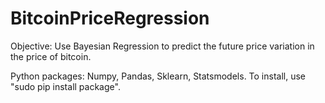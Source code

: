 # BitcoinPriceRegression

Objective: 
Use Bayesian Regression to predict the future price variation in the price of bitcoin.

Python packages:
Numpy, Pandas, Sklearn, Statsmodels. To install, use "sudo pip install package".
